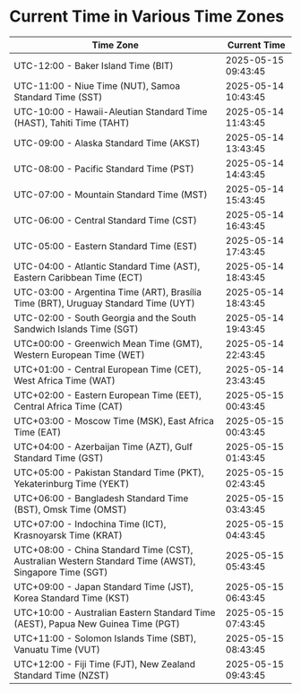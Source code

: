 # Current Time in Various Time Zones

| Time Zone | Current Time |
|-----------|--------------|
| UTC-12:00 - Baker Island Time (BIT) | 2025-05-15 09:43:45 |
| UTC-11:00 - Niue Time (NUT), Samoa Standard Time (SST) | 2025-05-14 10:43:45 |
| UTC-10:00 - Hawaii-Aleutian Standard Time (HAST), Tahiti Time (TAHT) | 2025-05-14 11:43:45 |
| UTC-09:00 - Alaska Standard Time (AKST) | 2025-05-14 13:43:45 |
| UTC-08:00 - Pacific Standard Time (PST) | 2025-05-14 14:43:45 |
| UTC-07:00 - Mountain Standard Time (MST) | 2025-05-14 15:43:45 |
| UTC-06:00 - Central Standard Time (CST) | 2025-05-14 16:43:45 |
| UTC-05:00 - Eastern Standard Time (EST) | 2025-05-14 17:43:45 |
| UTC-04:00 - Atlantic Standard Time (AST), Eastern Caribbean Time (ECT) | 2025-05-14 18:43:45 |
| UTC-03:00 - Argentina Time (ART), Brasília Time (BRT), Uruguay Standard Time (UYT) | 2025-05-14 18:43:45 |
| UTC-02:00 - South Georgia and the South Sandwich Islands Time (SGT) | 2025-05-14 19:43:45 |
| UTC±00:00 - Greenwich Mean Time (GMT), Western European Time (WET) | 2025-05-14 22:43:45 |
| UTC+01:00 - Central European Time (CET), West Africa Time (WAT) | 2025-05-14 23:43:45 |
| UTC+02:00 - Eastern European Time (EET), Central Africa Time (CAT) | 2025-05-15 00:43:45 |
| UTC+03:00 - Moscow Time (MSK), East Africa Time (EAT) | 2025-05-15 00:43:45 |
| UTC+04:00 - Azerbaijan Time (AZT), Gulf Standard Time (GST) | 2025-05-15 01:43:45 |
| UTC+05:00 - Pakistan Standard Time (PKT), Yekaterinburg Time (YEKT) | 2025-05-15 02:43:45 |
| UTC+06:00 - Bangladesh Standard Time (BST), Omsk Time (OMST) | 2025-05-15 03:43:45 |
| UTC+07:00 - Indochina Time (ICT), Krasnoyarsk Time (KRAT) | 2025-05-15 04:43:45 |
| UTC+08:00 - China Standard Time (CST), Australian Western Standard Time (AWST), Singapore Time (SGT) | 2025-05-15 05:43:45 |
| UTC+09:00 - Japan Standard Time (JST), Korea Standard Time (KST) | 2025-05-15 06:43:45 |
| UTC+10:00 - Australian Eastern Standard Time (AEST), Papua New Guinea Time (PGT) | 2025-05-15 07:43:45 |
| UTC+11:00 - Solomon Islands Time (SBT), Vanuatu Time (VUT) | 2025-05-15 08:43:45 |
| UTC+12:00 - Fiji Time (FJT), New Zealand Standard Time (NZST) | 2025-05-15 09:43:45 |
